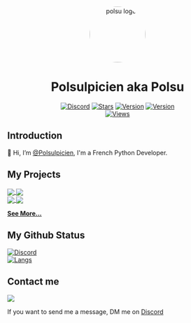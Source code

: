 <!--
  Hi, Please don't remove this line !

  >> Github:  https://github.com/Polsulpicien
  >> Discord: https://discord.gg/xm9QX3Q

  Thanks <3
-->

<div align="center">
    <a href="https://discord.gg/xm9QX3Q"><img src="https://cdn.discordapp.com/avatars/647487369246801921/009169bfef18a1bf4304c0ca62a66c69.png" alt="polsu logo" height="128" style="border-radius: 50%"></a>
    <h1>Polsulpicien aka Polsu</h1>
</div>
<div align="center">
        <a href="https://discord.gg/xm9QX3Q"><img src="https://img.shields.io/discord/761623845119328257?color=blue&label=Discord&logo=discord&style=for-the-badge&logoColor=fff" alt="Discord"></a>
        <a href="https://github.com/Polsulpicien"><img src="https://img.shields.io/github/stars/Polsulpicien?color=yellow&logo=github&style=for-the-badge" alt="Stars"></a>
        <a href="https://github.com/Polsulpicien"><img src="https://img.shields.io/badge/Python-3.9-green?style=for-the-badge&logo=python&logoColor=fff" alt="Version"></a>
        <a href="https://github.com/Polsulpicien"><img src="https://img.shields.io/badge/HTML-5-E34F26?style=for-the-badge&logo=html5&logoColor=fff" alt="Version"></a>
        <br>
        <a href="https://github.com/Polsulpicien"><img src="https://komarev.com/ghpvc/?username=Polsulpicien&color=blueviolet&style=flat-square" alt="Views"></a>
</div>

## Introduction

👋 Hi, I’m [@Polsulpicien](https://github.com/Polsulpicien), I'm a French Python Developer.

## My Projects

<a href="https://github.com/Polsulpicien/ObserverAPI">
  <img align="center" src="https://github-readme-stats.vercel.app/api/pin/?username=Polsulpicien&repo=ObserverAPI&bg_color=30,48eacf,544f96&title_color=fff&text_color=fff&border_color=000000"/>
</a>
<a href="https://github.com/Polsulpicien/polsu-overlay">
  <img align="center" src="https://github-readme-stats.vercel.app/api/pin/?username=Polsulpicien&repo=polsu-overlay&bg_color=30,48eacf,544f96&title_color=fff&text_color=fff&border_color=000000"/>
</a>
<br>
<a href="https://github.com/Polsulpicien/discord.py-advanced-calculator">
  <img align="center" src="https://github-readme-stats.vercel.app/api/pin/?username=Polsulpicien&repo=discord.py-advanced-calculator&bg_color=30,48eacf,544f96&title_color=fff&text_color=fff&border_color=000000"/>
</a>
<a href="https://github.com/Polsulpicien/ip-scanner">
  <img align="center" src="https://github-readme-stats.vercel.app/api/pin/?username=Polsulpicien&repo=ip-scanner&bg_color=30,48eacf,544f96&title_color=fff&text_color=fff&border_color=000000"/>
</a>
<br>

**[See More...](https://github.com/Polsulpicien?tab=repositories)**

## My Github Status

<a href="https://github.com/Polsulpicien"><img src="https://github-readme-stats.vercel.app/api?username=Polsulpicien&bg_color=30,48eacf,544f96&title_color=fff&text_color=fff&border_color=000000" alt="Discord"></a>
<br>
<a href="https://github.com/Polsulpicien"><img src="https://github-readme-stats.vercel.app/api/top-langs/?username=Polsulpicien&bg_color=30,48eacf,544f96&title_color=fff&text_color=fff&border_color=000000" alt="Langs"></a>

## Contact me

<a href="https://discord.gg/xm9QX3Qr">
  <img align="center" src="https://discord.c99.nl/widget/theme-3/647487369246801921.png" />
</a>  

If you want to send me a message, DM me on [Discord](https://discord.gg/xm9QX3Q)
